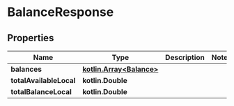 
# BalanceResponse

## Properties
Name | Type | Description | Notes
------------ | ------------- | ------------- | -------------
**balances** | [**kotlin.Array&lt;Balance&gt;**](Balance.md) |  | 
**totalAvailableLocal** | **kotlin.Double** |  | 
**totalBalanceLocal** | **kotlin.Double** |  | 



